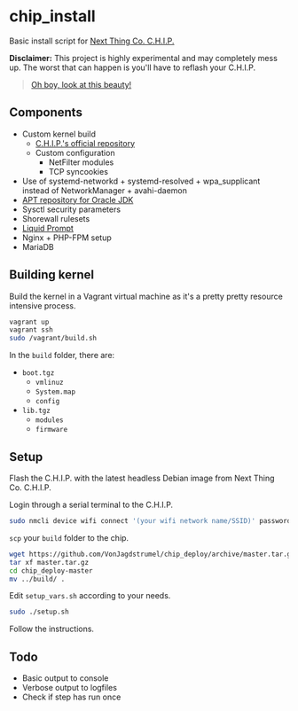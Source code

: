 # chip_install

Basic install script for [Next Thing Co. C.H.I.P.](https://getchip.com/pages/chip)

**Disclaimer:** This project is highly experimental and may completely mess up. The worst that can happen is you'll have to reflash your C.H.I.P.

> [Oh boy, look at this beauty!](https://i.imgur.com/FVxTQPg.jpg)

## Components

- Custom kernel build
    - [C.H.I.P.'s official repository](https://github.com/NextThingCo/CHIP-linux/tree/debian/4.4.13-ntc-mlc)
    - Custom configuration
        - NetFilter modules
        - TCP syncookies
- Use of systemd-networkd + systemd-resolved + wpa_supplicant instead of NetworkManager + avahi-daemon
- [APT repository for Oracle JDK](https://launchpad.net/~webupd8team/+archive/ubuntu/java)
- Sysctl security parameters
- Shorewall rulesets
- [Liquid Prompt](https://github.com/nojhan/liquidprompt)
- Nginx + PHP-FPM setup
- MariaDB

## Building kernel

Build the kernel in a Vagrant virtual machine as it's a pretty pretty resource intensive process.

```sh
vagrant up
vagrant ssh
sudo /vagrant/build.sh
```

In the `build` folder, there are:

- `boot.tgz`
    - `vmlinuz`
    - `System.map`
    - `config`
- `lib.tgz`
    - `modules`
    - `firmware`

## Setup

Flash the C.H.I.P. with the latest headless Debian image from Next Thing Co. C.H.I.P.

Login through a serial terminal to the C.H.I.P.

```sh
sudo nmcli device wifi connect '(your wifi network name/SSID)' password '(your wifi password)' ifname wlan0
```

`scp` your `build` folder to the chip.

```sh
wget https://github.com/VonJagdstrumel/chip_deploy/archive/master.tar.gz
tar xf master.tar.gz
cd chip_deploy-master
mv ../build/ .
```

Edit `setup_vars.sh` according to your needs.

```sh
sudo ./setup.sh
```

Follow the instructions.

## Todo

- Basic output to console
- Verbose output to logfiles
- Check if step has run once
